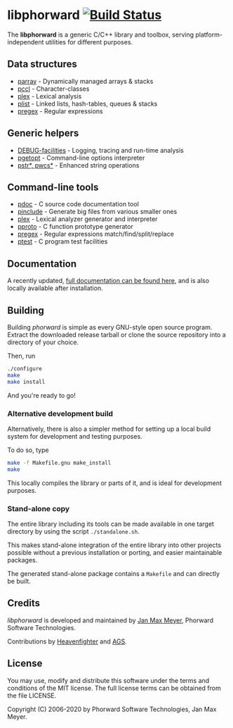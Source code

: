 # libphorward [![Build Status](https://travis-ci.org/phorward/phorward.svg?branch=master)](https://travis-ci.org/phorward/libphorward)

The **libphorward** is a generic C/C++ library and toolbox, serving platform-independent utilities for different purposes.

## Data structures

- [parray](https://raw.githack.com/phorward/libphorward/master/doc/phorward.html#parray) - Dynamically managed arrays & stacks
- [pccl](https://raw.githack.com/phorward/libphorward/master/doc/phorward.html#pccl) - Character-classes
- [plex](https://raw.githack.com/phorward/libphorward/master/doc/phorward.html#plex) - Lexical analysis
- [plist](https://raw.githack.com/phorward/libphorward/master/doc/phorward.html#plist) - Linked lists, hash-tables, queues & stacks
- [pregex](https://raw.githack.com/phorward/libphorward/master/doc/phorward.html#pregex) - Regular expressions

## Generic helpers

- [DEBUG-facilities](https://raw.githack.com/phorward/libphorward/master/doc/phorward.html#ptrace) - Logging, tracing and run-time analysis
- [pgetopt](https://raw.githack.com/phorward/libphorward/master/doc/phorward.html#fn_pgetopt) - Command-line options interpreter
- [pstr*, pwcs*](https://raw.githack.com/phorward/libphorward/master/doc/phorward.html#pstr) - Enhanced string operations

## Command-line tools

- [pdoc](https://raw.githack.com/phorward/libphorward/master/doc/phorward.html#c_pdoc) - C source code documentation tool
- [pinclude](https://raw.githack.com/phorward/libphorward/master/doc/phorward.html#c_pinclude) - Generate big files from various smaller ones
- [plex](https://raw.githack.com/phorward/libphorward/master/doc/phorward.html#c_plex) - Lexical analyzer generator and interpreter
- [pproto](https://raw.githack.com/phorward/libphorward/master/doc/phorward.html#c_pproto) - C function prototype generator
- [pregex](https://raw.githack.com/phorward/libphorward/master/doc/phorward.html#c_pregex) - Regular expressions match/find/split/replace
- [ptest](https://raw.githack.com/phorward/libphorward/master/doc/phorward.html#c_ptest) - C program test facilities

## Documentation

A recently updated, [full documentation can be found here](https://raw.githack.com/phorward/libphorward/master/doc/phorward.html), and is also locally available after installation.

## Building

Building *phorward* is simple as every GNU-style open source program. Extract the downloaded release tarball or clone the source repository into a directory of your choice.

Then, run

```bash
./configure
make
make install
```

And you're ready to go!

### Alternative development build

Alternatively, there is also a simpler method for setting up a local build system for development and testing purposes.

To do so, type

```bash
make -f Makefile.gnu make_install
make
```

This locally compiles the library or parts of it, and is ideal for development purposes.

### Stand-alone copy

The entire library including its tools can be made available in one target directory by using the script `./standalone.sh`.

This makes stand-alone integration of the entire library into other projects possible without a previous installation or porting, and easier maintainable packages.

The generated stand-alone package contains a `Makefile` and can directly be built.

## Credits

*libphorward* is developed and maintained by [Jan Max Meyer](https://github.com/phorward/), Phorward Software Technologies.

Contributions by [Heavenfighter](https://github.com/Heavenfighter) and [AGS](https://github.com/FreeBASIC-programmer).

## License

You may use, modify and distribute this software under the terms and conditions of the MIT license.
The full license terms can be obtained from the file LICENSE.

Copyright (C) 2006-2020 by Phorward Software Technologies, Jan Max Meyer.

